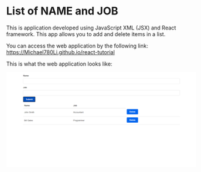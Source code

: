 # List of NAME and JOB
This is application developed using JavaScript XML (JSX) and React framework. This app allows you to add and delete items in a list.

You can access the web application by the following link:
https://Michael780Li.github.io/react-tutorial


This is what the web application looks like: 


![](page_image.png)
